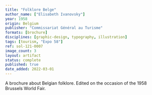 ```yaml
---
title: "Folklore Belge"
author_name: ["Elisabeth Ivanovsky"]
year: 1958
origin: Belgium
publisher: "Commissariat Général au Turisme"
formats: [brochure]
disciplines: [graphic-design, typography, illustration]
tags: [tourism, "Expo 58"]
ref: sol-121-0007
image_count: 3
layout: artifact
status: complete
published: true
date_added: 2022-03-01
---
```


A brochure about Belgian folklore. Edited on the occasion of the 1958 Brussels World Fair.
